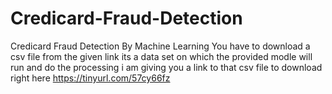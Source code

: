 # Credicard-Fraud-Detection
Credicard Fraud Detection By Machine Learning
You have to download a csv file from the given link its a data set on which the provided modle will run and do the processing i am giving you a link to that csv file to download right here 
https://tinyurl.com/57cy66fz
